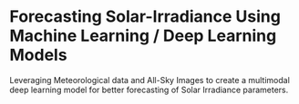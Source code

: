 # Forecasting Solar-Irradiance Using Machine Learning / Deep Learning Models
Leveraging Meteorological data and All-Sky Images to create a multimodal deep learning model for better forecasting of Solar Irradiance parameters.
